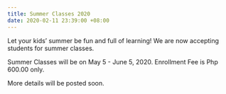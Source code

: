 ```yaml
---
title: Summer Classes 2020
date: 2020-02-11 23:39:00 +08:00
---
```


Let your kids’ summer be fun and full of learning!
We are now accepting students for summer classes.

Summer Classes will be on May 5 - June 5, 2020.
Enrollment Fee is Php 600.00 only.

More details will be posted soon.